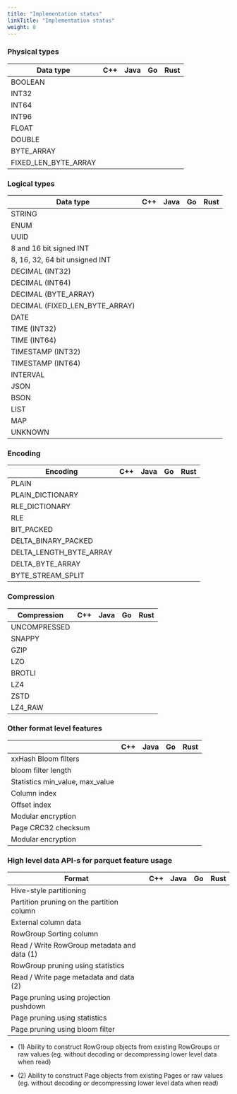 ```yaml
---
title: "Implementation status"
linkTitle: "Implementation status"
weight: 8
---
```

### Physical types

| Data type                                 | C++   | Java   | Go    | Rust  |
| ----------------------------------------- | ----- | ------ | ----- | ----- |
| BOOLEAN                                   |       |        |       |       |
| INT32                                     |       |        |       |       |
| INT64                                     |       |        |       |       |
| INT96                                     |       |        |       |       |
| FLOAT                                     |       |        |       |       |
| DOUBLE                                    |       |        |       |       |
| BYTE_ARRAY                                |       |        |       |       |
| FIXED_LEN_BYTE_ARRAY                      |       |        |       |       |

### Logical types

| Data type                                 | C++   | Java   | Go    | Rust  |
| ----------------------------------------- | ----- | ------ | ----- | ----- |
| STRING                                    |       |        |       |       |
| ENUM                                      |       |        |       |       |
| UUID                                      |       |        |       |       |
| 8 and 16 bit signed INT                   |       |        |       |       |
| 8, 16, 32, 64 bit unsigned INT            |       |        |       |       |
| DECIMAL (INT32)                           |       |        |       |       |
| DECIMAL (INT64)                           |       |        |       |       |
| DECIMAL (BYTE_ARRAY)                      |       |        |       |       |
| DECIMAL (FIXED_LEN_BYTE_ARRAY)            |       |        |       |       |
| DATE                                      |       |        |       |       |
| TIME (INT32)                              |       |        |       |       |
| TIME (INT64)                              |       |        |       |       |
| TIMESTAMP (INT32)                         |       |        |       |       |
| TIMESTAMP (INT64)                         |       |        |       |       |
| INTERVAL                                  |       |        |       |       |
| JSON                                      |       |        |       |       |
| BSON                                      |       |        |       |       |
| LIST                                      |       |        |       |       |
| MAP                                       |       |        |       |       |
| UNKNOWN                                   |       |        |       |       |

### Encoding

| Encoding                                  | C++   | Java   | Go    | Rust  |
| ----------------------------------------- | ----- | ------ | ----- | ----- |
| PLAIN                                     |       |        |       |       |
| PLAIN_DICTIONARY                          |       |        |       |       |
| RLE_DICTIONARY                            |       |        |       |       |
| RLE                                       |       |        |       |       |
| BIT_PACKED                                |       |        |       |       |
| DELTA_BINARY_PACKED                       |       |        |       |       |
| DELTA_LENGTH_BYTE_ARRAY                   |       |        |       |       |
| DELTA_BYTE_ARRAY                          |       |        |       |       |
| BYTE_STREAM_SPLIT                         |       |        |       |       |

### Compression

| Compression                               | C++   | Java   | Go    | Rust  |
| ----------------------------------------- | ----- | ------ | ----- | ----- |
| UNCOMPRESSED                              |       |        |       |       |
| SNAPPY                                    |       |        |       |       |
| GZIP                                      |       |        |       |       |
| LZO                                       |       |        |       |       |
| BROTLI                                    |       |        |       |       |
| LZ4                                       |       |        |       |       |
| ZSTD                                      |       |        |       |       |
| LZ4_RAW                                   |       |        |       |       |

### Other format level features

|                                           | C++   | Java   | Go    | Rust  |
| ----------------------------------------- | ----- | ------ | ----- | ----- |
| xxHash Bloom filters                      |       |        |       |       |
| bloom filter length                       |       |        |       |       |
| Statistics min_value, max_value           |       |        |       |       |
| Column index                              |       |        |       |       |
| Offset index                              |       |        |       |       |
| Modular encryption                        |       |        |       |       |
| Page CRC32 checksum                       |       |        |       |       |
| Modular encryption                        |       |        |       |       |

### High level data API-s for parquet feature usage

| Format                                       | C++   | Java   | Go    | Rust  |
| -------------------------------------------- | ----- | ------ | ----- | ----- |
| Hive-style partitioning                      |       |        |       |       |
| Partition pruning on the partition column    |       |        |       |       |
| External column data                         |       |        |       |       |
| RowGroup Sorting column                      |       |        |       |       |
| Read / Write RowGroup metadata and data (1)  |       |        |       |       |
| RowGroup pruning using statistics            |       |        |       |       |
| Read / Write page metadata and data (2)      |       |        |       |       |
| Page pruning using projection pushdown       |       |        |       |       |
| Page pruning using statistics                |       |        |       |       |
| Page pruning using bloom filter              |       |        |       |       |

* \(1) Ability to construct RowGroup objects from existing RowGroups or raw values (eg. without decoding or decompressing lower level data when read)

* \(2) Ability to construct Page objects from existing Pages or raw values (eg. without decoding or decompressing lower level data when read)
